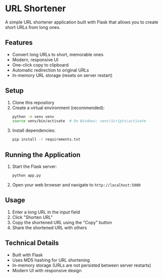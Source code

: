 # URL Shortener

A simple URL shortener application built with Flask that allows you to create short URLs from long ones.

## Features

- Convert long URLs to short, memorable ones
- Modern, responsive UI
- One-click copy to clipboard
- Automatic redirection to original URLs
- In-memory URL storage (resets on server restart)

## Setup

1. Clone this repository
2. Create a virtual environment (recommended):
   ```bash
   python -m venv venv
   source venv/bin/activate  # On Windows: venv\Scripts\activate
   ```
3. Install dependencies:
   ```bash
   pip install -r requirements.txt
   ```

## Running the Application

1. Start the Flask server:
   ```bash
   python app.py
   ```
2. Open your web browser and navigate to `http://localhost:5000`

## Usage

1. Enter a long URL in the input field
2. Click "Shorten URL"
3. Copy the shortened URL using the "Copy" button
4. Share the shortened URL with others

## Technical Details

- Built with Flask
- Uses MD5 hashing for URL shortening
- In-memory storage (URLs are not persisted between server restarts)
- Modern UI with responsive design 